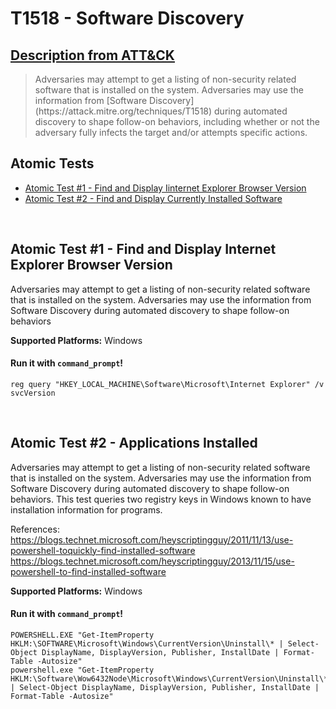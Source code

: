 # T1518 - Software Discovery
## [Description from ATT&CK](https://attack.mitre.org/wiki/Technique/T1518)
<blockquote>Adversaries may attempt to get a listing of non-security related software that is installed on the system. Adversaries may use the information from [Software Discovery](https://attack.mitre.org/techniques/T1518) during automated discovery to shape follow-on behaviors, including whether or not the adversary fully infects the target and/or attempts specific actions.</blockquote>

## Atomic Tests

- [Atomic Test #1 - Find and Display Iinternet Explorer Browser Version](#atomic-test-1---find-and-display-internet-explorer-browser-version)
- [Atomic Test #2 - Find and Display Currently Installed Software](#atomic-test-2---applications-installed)

<br/>

## Atomic Test #1 - Find and Display Internet Explorer Browser Version
Adversaries may attempt to get a listing of non-security related software that is installed on the system. Adversaries may use the information from Software Discovery during automated discovery to shape follow-on behaviors

**Supported Platforms:** Windows


#### Run it with `command_prompt`!
```
reg query "HKEY_LOCAL_MACHINE\Software\Microsoft\Internet Explorer" /v svcVersion
```

<br/>

## Atomic Test #2 - Applications Installed
Adversaries may attempt to get a listing of non-security related software that is installed on the system. Adversaries may use the information from Software Discovery during automated discovery to shape follow-on behaviors. This test queries two registry keys in Windows known to have installation information for programs.

References:
https://blogs.technet.microsoft.com/heyscriptingguy/2011/11/13/use-powershell-toquickly-find-installed-software
https://blogs.technet.microsoft.com/heyscriptingguy/2013/11/15/use-powershell-to-find-installed-software

**Supported Platforms:** Windows


#### Run it with `command_prompt`!
```
POWERSHELL.EXE "Get-ItemProperty HKLM:\SOFTWARE\Microsoft\Windows\CurrentVersion\Uninstall\* | Select-Object DisplayName, DisplayVersion, Publisher, InstallDate | Format-Table -Autosize"
powershell.exe "Get-ItemProperty HKLM:\Software\Wow6432Node\Microsoft\Windows\CurrentVersion\Uninstall\* | Select-Object DisplayName, DisplayVersion, Publisher, InstallDate | Format-Table -Autosize"
```
<br/>
